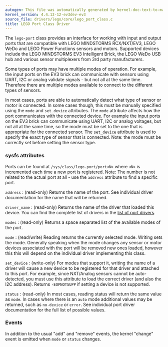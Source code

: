 ```yaml
---
autogen: This file was automatically generated by kernel-doc-text-to-markdown.py
kernel_version: 4.4.13-12-ev3dev-ev3
source_file: drivers/lego/core/lego_port_class.c
title: LEGO Port Class Driver
---
```


The `lego-port` class provides an interface for working with input and
output ports that are compatible with LEGO MINDSTORMS RCX/NXT/EV3, LEGO
WeDo and LEGO Power Functions sensors and motors. Supported devices include
the LEGO MINDSTORMS EV3 Intelligent Brick, the LEGO WeDo USB hub and
various sensor multiplexers from 3rd party manufacturers.

Some types of ports may have multiple modes of operation. For example, the
input ports on the EV3 brick can communicate with sensors using UART, I2C
or analog validate signals - but not all at the same time. Therefore there
are multiple modes available to connect to the different types of sensors.

In most cases, ports are able to automatically detect what type of sensor
or motor is connected. In some cases though, this must be manually specified
using the `mode` and `set_device` attributes. The `mode` attribute affects
how the port communicates with the connected device. For example the input
ports on the EV3 brick can communicate using UART, I2C or analog voltages,
but not all at the same time, so the mode must be set to the one that is
appropriate for the connected sensor. The `set_device` attribute is used to
specify the exact type of sensor that is connected. Note: the mode must be
correctly set before setting the sensor type.

### sysfs attributes

Ports can be found at `/sys/class/lego-port/port<N>` where `<N>` is
incremented each time a new port is registered. Note: The number is not
related to the actual port at all - use the `address` attribute to find
a specific port.

`address`
: (read-only) Returns the name of the port. See individual driver
documentation for the name that will be returned.

`driver_name`
: (read-only) Returns the name of the driver that loaded this device. You
can find the complete list of drivers in the [list of port drivers].

`modes`
: (read-only) Returns a space separated list of the available modes of the
port.

`mode`
: (read/write) Reading returns the currently selected mode. Writing sets the
mode. Generally speaking when the mode changes any sensor or motor devices
associated with the port will be removed new ones loaded, however this
this will depend on the individual driver implementing this class.

`set_device`
: (write-only) For modes that support it, writing the name of a driver will
cause a new device to be registered for that driver and attached to this
port. For example, since NXT/Analog sensors cannot be auto-detected, you
must use this attribute to load the correct driver (and also the I2C
address). Returns `-EOPNOTSUPP` if setting a device is not supported.

`status`
: (read-only) In most cases, reading status will return the same value as
`mode`. In cases where there is an `auto` mode additional values may be
returned, such as `no-device` or `error`. See individual port driver
documentation for the full list of possible values.

### Events

In addition to the usual "add" and "remove" events, the kernel "change"
event is emitted when `mode` or `status` changes.

[list of port drivers]: /docs/ports/#list-of-port-drivers

